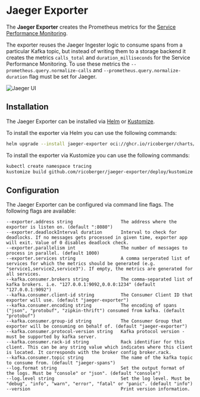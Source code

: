 # Jaeger Exporter

The **Jaeger Exporter** creates the Prometheus metrics for the [Service Performance Monitoring](https://www.jaegertracing.io/docs/1.37/spm/).

The exporter reuses the Jaeger Ingester logic to consume spans from a particular Kafka topic, but instead of writing them to a storage backend it creates the metrics `calls_total` and `duration_milliseconds` for the Service Performance Monitoring. To use these metrics the `--prometheus.query.normalize-calls` and `--prometheus.query.normalize-duration` flag must be set for Jaeger.

![Jaeger UI](./assets/screenshot.png)

## Installation

The Jaeger Exporter can be installed via [Helm](https://helm.sh/) or [Kustomize](https://kustomize.io).

To install the exporter via Helm you can use the following commands:

```sh
helm upgrade --install jaeger-exporter oci://ghcr.io/ricoberger/charts/jaeger-exporter --version 1.0.0
```

To install the exporter via Kustomize you can use the following commands:

```sh
kubectl create namespace tracing
kustomize build github.com/ricoberger/jaeger-exporter/deploy/kustomize | kubectl apply -n tracing -f -
```

## Configuration

The Jaeger Exporter can be configured via command line flags. The following flags are available:

```
--exporter.address string                  The address where the exporter is listen on. (default ":8080")
--exporter.deadlockInterval duration       Interval to check for deadlocks. If no messages gets processed in given time, exporter app will exit. Value of 0 disables deadlock check.
--exporter.parallelism int                 The number of messages to process in parallel. (default 1000)
--exporter.services string                 A comma serperated list of services for which the metrics should be generated (e.g. "service1,service2,service3"). If empty, the metrics are generated for all services.
--kafka.consumer.brokers string            The comma-separated list of kafka brokers. i.e. "127.0.0.1:9092,0.0.0:1234" (default "127.0.0.1:9092")
--kafka.consumer.client-id string          The Consumer Client ID that exporter will use. (default "jaeger-exporter")
--kafka.consumer.encoding string           The encoding of spans ("json", "protobuf", "zipkin-thrift") consumed from kafka. (default "protobuf")
--kafka.consumer.group-id string           The Consumer Group that exporter will be consuming on behalf of. (default "jaeger-exporter")
--kafka.consumer.protocol-version string   Kafka protocol version - must be supported by kafka server.
--kafka.consumer.rack-id string            Rack identifier for this client. This can be any string value which indicates where this client is located. It corresponds with the broker config broker.rack.
--kafka.consumer.topic string              The name of the kafka topic to consume from. (default "jaeger-spans")
--log.format string                        Set the output format of the logs. Must be "console" or "json". (default "console")
--log.level string                         Set the log level. Must be "debug", "info", "warn", "error", "fatal" or "panic". (default "info")
--version                                  Print version information.
```
